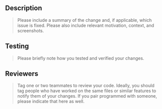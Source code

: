 ## Description
> Please include a summary of the change and, if applicable, which issue is fixed. Please also include relevant motivation, context, and screenshots.

## Testing
> Please briefly note how you tested and verified your changes.

## Reviewers 
> Tag one or two teammates to review your code. Ideally, you should tag people who have worked on the same files or similar features to notify them of your changes. If you pair programmed with someone, please indicate that here as well.
